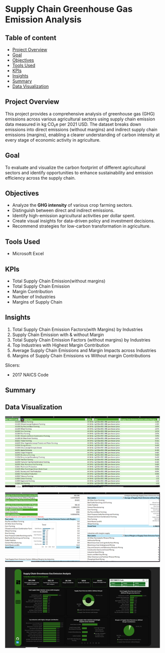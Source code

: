 # Supply Chain Greenhouse Gas Emission Analysis

## Table of content
- [Project Overview](#project-overview)  
- [Goal](#goal)
- [Objectives](#objectives)
- [Tools Used](#tools-used) 
- [KPIs](#kpis)  
- [Insights](#insights)
- [Summary](#summary)
- [Data Visualization](#data-visualization)

## Project Overview
This project provides a comprehensive analysis of greenhouse gas (GHG) emissions across various agricultural sectors using supply chain emission data measured in kg CO₂e per 2021 USD. The dataset breaks down emissions into direct emissions (without margins) and indirect supply chain emissions (margins), enabling a clearer understanding of carbon intensity at every stage of economic activity in agriculture.

## Goal
To evaluate and visualize the carbon footprint of different agricultural sectors and identify opportunities to enhance sustainability and emission efficiency across the supply chain.

## Objectives
- Analyze the **GHG intensity** of various crop farming sectors.
- Distinguish between direct and indirect emissions.
- Identify high-emission agricultural activities per dollar spent.
- Create visual insights for data-driven policy and investment decisions.
- Recommend strategies for low-carbon transformation in agriculture.

## Tools Used
 - Microsoft Excel

 ## KPIs
- Total Supply Chain Emission(without margins)
- Total Supply Chain Emission
- Margin Contribution
- Number of Industries
- Margins of Supply Chain
  
 ## Insights
 1. Total Supply Chain Emission Factors(with Margins) by Industries
 2. Supply Chain Emission with & without Margin
 3. Total Supply Chain Emission Factors (without margins) by Industries
 4. Top Industries with Highest Margin Contribution
 5. Average Supply Chain Emissions and Margin Impacts across Industries
 6. Margins of Supply Chain Emissions vs Without margin Contributions

 Slicers:
 - 2017 NAICS Code

 ## Summary




    
## Data Visualization 
![Table](https://github.com/Ola-ykay/Supply-Chain-Greenhouse/blob/main/GHG-table.png)

![Analysis](https://github.com/Ola-ykay/Supply-Chain-Greenhouse/blob/main/GHG-analysis.png)

![Dashboard](https://github.com/Ola-ykay/Supply-Chain-Greenhouse/blob/main/dashboard-greenhouse.png)



